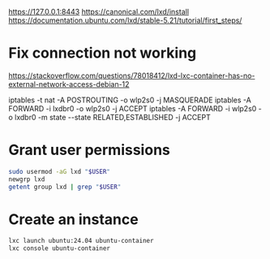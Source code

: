 https://127.0.0.1:8443
https://canonical.com/lxd/install
https://documentation.ubuntu.com/lxd/stable-5.21/tutorial/first_steps/

# Fix connection not working
https://stackoverflow.com/questions/78018412/lxd-lxc-container-has-no-external-network-access-debian-12

iptables -t nat -A POSTROUTING -o wlp2s0 -j MASQUERADE 
iptables -A FORWARD -i lxdbr0 -o wlp2s0 -j ACCEPT 
iptables -A FORWARD -i wlp2s0 -o lxdbr0 -m state --state RELATED,ESTABLISHED -j ACCEPT

# Grant user permissions
```bash
sudo usermod -aG lxd "$USER"
newgrp lxd
getent group lxd | grep "$USER"
```

# Create an instance
```bash
lxc launch ubuntu:24.04 ubuntu-container
lxc console ubuntu-container
```